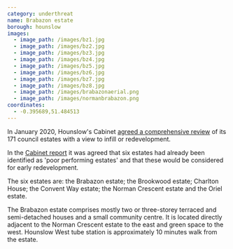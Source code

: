 ```yaml
---
category: underthreat
name: Brabazon estate 
borough: hounslow 
images:
  - image_path: /images/bz1.jpg
  - image_path: /images/bz2.jpg
  - image_path: /images/bz3.jpg
  - image_path: /images/bz4.jpg
  - image_path: /images/bz5.jpg
  - image_path: /images/bz6.jpg
  - image_path: /images/bz7.jpg
  - image_path: /images/bz8.jpg
  - image_path: /images/brabazonaerial.png
  - image_path: /images/normanbrabazon.png
coordinates:
  - -0.395689,51.484513 
---
```

In January 2020, Hounslow's Cabinet [agreed a comprehensive review](https://democraticservices.hounslow.gov.uk/documents/s157644/CEX432%20Housing%20Estate%20Regeneration%20Programme.pdf) of its 171 council estates with a view to infill or redevelopment.

In the [Cabinet report](https://democraticservices.hounslow.gov.uk/documents/s157644/CEX432%20Housing%20Estate%20Regeneration%20Programme.pdf) it was agreed that six estates had already been identified as 'poor performing estates' and that these would be considered for early redevelopment.

The six estates are: the Brabazon estate; the Brookwood estate; Charlton House; the Convent Way estate; the Norman Crescent estate and the Oriel estate.

The Brabazon estate comprises mostly two or three-storey terraced and semi-detached houses and a small community centre. It is located directly adjacent to the Norman Crescent estate to the east and green space to the west. Hounslow West tube station is approximately 10 minutes walk from the estate.
